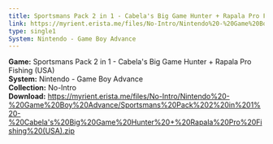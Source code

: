 ```yaml
---
title: Sportsmans Pack 2 in 1 - Cabela's Big Game Hunter + Rapala Pro Fishing (USA)
link: https://myrient.erista.me/files/No-Intro/Nintendo%20-%20Game%20Boy%20Advance/Sportsmans%20Pack%202%20in%201%20-%20Cabela's%20Big%20Game%20Hunter%20+%20Rapala%20Pro%20Fishing%20(USA).zip
type: single1
System: Nintendo - Game Boy Advance
---
```

<b>Game:</b> Sportsmans Pack 2 in 1 - Cabela's Big Game Hunter + Rapala Pro Fishing (USA)<br>
<b>System:</b> Nintendo - Game Boy Advance<br>
<b>Collection:</b> No-Intro<br>
<b>Download:</b> https://myrient.erista.me/files/No-Intro/Nintendo%20-%20Game%20Boy%20Advance/Sportsmans%20Pack%202%20in%201%20-%20Cabela's%20Big%20Game%20Hunter%20+%20Rapala%20Pro%20Fishing%20(USA).zip